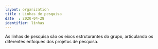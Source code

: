 ```yaml
---
layout: organization
title : Linhas de pesquisa
date  : 2020-04-28
identifier: linhas
---
```


As linhas de pesquisa são os eixos estruturantes do grupo, articulando
os diferentes enfoques dos projetos de pesquisa.

